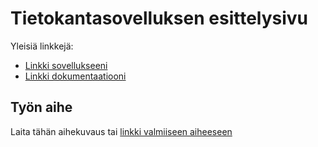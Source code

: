 # Tietokantasovelluksen esittelysivu

Yleisiä linkkejä:

* [Linkki sovellukseeni](https://samuvait.users.cs.helsinki.fi/tsohasov)
* [Linkki dokumentaatiooni](https://github.com/samuvait/Tsoha-Bootstrap/blob/master/doc/dokumentaatio.pdf)

## Työn aihe

Laita tähän aihekuvaus tai [linkki valmiiseen aiheeseen](http://advancedkittenry.github.io/suunnittelu_ja_tyoymparisto/aiheet/Muistilista.html) 
